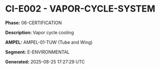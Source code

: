 # CI-E002 - VAPOR-CYCLE-SYSTEM

**Phase:** 06-CERTIFICATION

**Description:** Vapor cycle cooling

**AMPEL:** AMPEL-01-TUW (Tube and Wing)

**Segment:** E-ENVIRONMENTAL

**Generated:** 2025-08-25 17:27:29 UTC
